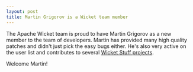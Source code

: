 ```yaml
---
layout: post
title: Martin Grigorov is a Wicket team member
---
```


The Apache Wicket team is proud to have Martin Grigorov as a new member to the
team of developers. Martin has provided many high quality patches and didn't
just pick the easy bugs either. He's also very active on the user list and
contributes to several [Wicket Stuff projects](http://wicketstuff.org).

Welcome Martin!

